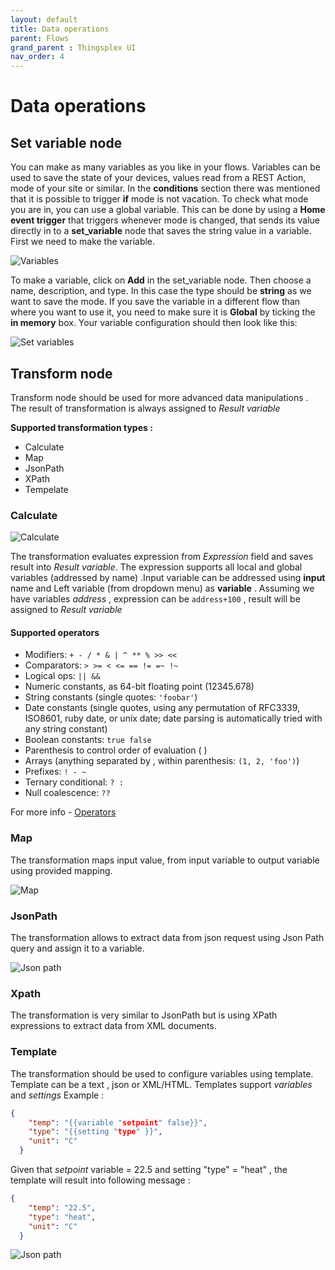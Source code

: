 ```yaml
---
layout: default
title: Data operations
parent: Flows
grand_parent : Thingsplex UI
nav_order: 4
---
```


# Data operations

## Set variable node

You can make as many variables as you like in your flows. Variables can be used to save the state of your devices, values read from a REST Action, mode of your site or similar. In the **conditions** section there was mentioned that it is possible to trigger **if** mode is not vacation. To check what mode you are in, you can use a global variable. This can be done by using a **Home event trigger** that triggers whenever mode is changed, that sends its value directly in to a **set_variable** node that saves the string value in a variable. First we need to make the variable. 

![Variables](img/node-set-variable-1.png)

To make a variable, click on **Add** in the set_variable node. Then choose a name, description, and type. In this case the type should be **string** as we want to save the mode. If you save the variable in a different flow than where you want to use it, you need to make sure it is **Global** by ticking the **in memory** box. Your variable configuration should then look like this:

![Set variables](img/node-set-variable-2.png)


## Transform node

Transform node should be used for more advanced data manipulations .
The result of transformation is always assigned to *Result variable*

**Supported transformation types :** 
* Calculate 
* Map 
* JsonPath 
* XPath
* Tempelate 

### Calculate

![Calculate](img/node-transform-calc.png)

The transformation evaluates expression from *Expression* field and saves result into *Result variable*.
The expression supports all local and global variables (addressed by name) .Input variable can be addressed using **input** name and Left variable (from dropdown menu) as **variable** .
Assuming we have variables *address* , expression can be `address+100` , result will be assigned to *Result variable*

#### Supported operators 

- Modifiers: `+ - / * & | ^ ** % >> <<`
- Comparators: `> >= < <= == != =~ !~`
- Logical ops: `|| &&`
- Numeric constants, as 64-bit floating point (12345.678)
- String constants (single quotes: `'foobar'`)
- Date constants (single quotes, using any permutation of RFC3339, ISO8601, ruby date, or unix date; date parsing is automatically tried with any string constant)
- Boolean constants: `true false`
- Parenthesis to control order of evaluation ( )
- Arrays (anything separated by , within parenthesis: `(1, 2, 'foo')`)
- Prefixes: `! - ~`
- Ternary conditional: `? :`
- Null coalescence: `??`

For more info - [Operators](https://github.com/Knetic/govaluate/blob/master/MANUAL.md)

### Map

The transformation maps input value, from input variable to output variable using provided mapping.

![Map](img/node-transform-map.png)


### JsonPath

The transformation allows to extract data from json request using Json Path query and assign it to a variable. 

![Json path](img/node-transform-jpath.png)


### Xpath

The transformation is very similar to JsonPath but is using XPath expressions to extract data from XML documents. 

### Template

The transformation should be used to configure variables using template. Template can be a text , json or XML/HTML. Templates support *variables* and *settings*
Example :

```json
{
    "temp": "{{variable "setpoint" false}}",
    "type": "{{setting "type" }}",
    "unit": "C"
  }

```
Given that *setpoint* variable = 22.5 and setting "type" = "heat" , the template will result into following message : 

```json
{
    "temp": "22.5",
    "type": "heat",
    "unit": "C"
  }

```

![Json path](img/node-transform-template.png)

